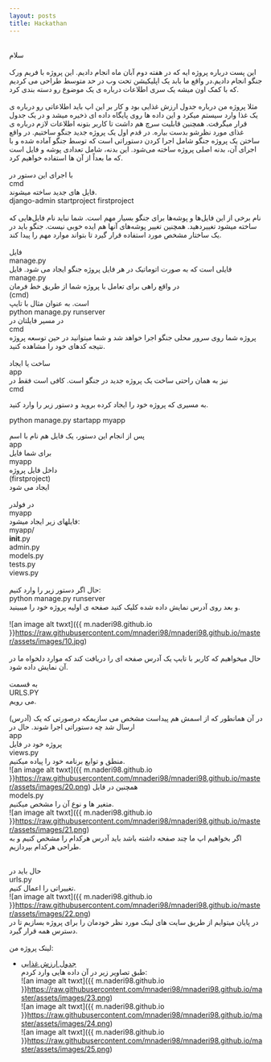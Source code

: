 ```yaml
---
layout: posts
title: Hackathan
---
```


<br>سلام<br>
<br>
این پست  درباره پروژه ایه که در  هفته دوم آبان ماه انجام دادیم. این پروژه با فریم ورک جنگو انجام دادیم.در واقع ما بابد یک اپلیکیشن تحت وب در حد متوسط طراحی می کردیم که با کمک اون میشه یک سری اطلاعات درباره ی یک موضوع رو دسته بندی کرد. <br>
<br>
مثلا پروژه من درباره جدول ارزش غذایی بود و کار بر این اپ باید اطلاعاتی رو درباره ی یک غذا وارد سیستم میکرد و این داده ها روی پایگاه داده ای ذخیره میشد و در یک جدول قرار میگرفت. همچنین قابلیت سرچ هم داشت تا کاربر بتونه اطلاعات لازم درباره ی غذای مورد نظرشو بدست بیاره.
در قدم اول یک پروژه جدید جنگو ساختیم. در واقع ساختن یک پروژه جنگو شامل اجرا کردن دستوراتی است که توسط جنگو آماده شده و با اجرای آن، بدنه اصلی پروژه ساخته می‌شود. این بدنه، شامل تعدادی پوشه و فایل است که ما بعداً از آن ها استفاده خواهیم کرد.<br>
<br>
با اجرای این دستور در <br>
cmd <br>
فایل های جدید ساخته میشوند.<br>
django-admin startproject firstproject<br>
<br>
نام برخی از این فایل‌ها و پوشه‌ها برای جنگو بسیار مهم است. شما نباید نام فایل‌‌هایی که ساخته میشود تغییردهید. همچنین تغییر پوشه‌های آنها هم ایده خوبی نیست. جنگو باید در یک ساختار مشخص مورد استفاده قرار گیرد تا بتواند موارد مهم را پیدا کند.<br>
<br>
فایل<br>
 manage.py <br>
فایلی است که به صورت اتوماتیک در هر فایل پروژه جنگو ایجاد می شود. فایل <br>
manage.py<br>
در واقع راهی برای تعامل با پروژه شما از طریق خط فرمان <br>
(cmd)<br>
است. به عنوان مثال با تایپ<br>
python manage.py runserver<br>
در مسیر فایلتان در<br>
  cmd<br>
 پروژه شما روی سرور محلی جنگو اجرا 
  خواهد شد و شما میتوانید در حین توسعه پروژه نتیجه کدهای خود را مشاهده کنید.
<br>
<br>
ساخت یا ایجاد<br>
app<br>
 نیز به همان راحتی ساخت یک پروژه جدید در جنگو است. کافی است فقط در <br>
cmd <br>
 
 به مسیری که پروژه خود را ایجاد کرده بروید و دستور زیر را وارد کنید.<br>

python manage.py startapp myapp<br>

پس از انجام این دستور، یک فایل هم نام با اسم <br>
app<br> 
برای شما فایل<br> 
myapp<br> 
داخل فایل پروژه<br> 
(firstproject)<br> 
  ایجاد می شود<br> 
<br>در فولدر<br> 
myapp<br> 
فایلهای زیر ایجاد میشود:<br> 
myapp/<br> 
__init__.py<br> 
admin.py<br> 
models.py<br> 
tests.py<br>
views.py<br>
<br>حال اگر دستور زیر را وارد کنیم:<br>
python manage.py runserver<br>
و بعد روی آدرس نمایش داده شده کلیک کنید  صفحه ی اولیه پروژه خود را میبینید.<br>
<br>![an image alt twxt]({{ m.naderi98.github.io }}https://raw.githubusercontent.com/mnaderi98/mnaderi98.github.io/master/assets/images/10.jpg)<br>
<br>حال میخواهیم که کاربر با تایپ یک آدرس صفحه ای را دریافت کند که موارد دلخواه ما در آن نمایش داده شود.<br>
<br>به قسمت<br>
URLS.PY<br>
می رویم.<br>
<br>در آن همانطور که از اسمش هم پیداست مشخص می سازیمکه درصورتی که یک (آدرس) ارسال شد چه دستوراتی اجرا شوند.
حال در 
<br>app<br>
 پروژه خود در فایل 
<br>views.py<br>
  منطق و توابع برنامه خود را پیاده میکنیم.
<br>![an image alt twxt]({{ m.naderi98.github.io }}https://raw.githubusercontent.com/mnaderi98/mnaderi98.github.io/master/assets/images/20.png)
  همچنین در فایل
<br>models.py<br>
  متغیر ها و نوع آن را مشخص میکنیم.
<br>![an image alt twxt]({{ m.naderi98.github.io }}https://raw.githubusercontent.com/mnaderi98/mnaderi98.github.io/master/assets/images/21.png)<br>
  اگر بخواهیم اپ ما چند صفحه داشته باشد باید آدرس هرکدام را مشخص کنیم و به طراحی هرکدام بپردازیم.<br>
  


<br>حال باید در<br> urls.py<br> تغییراتی را اعمال کنیم.
<br>![an image alt twxt]({{ m.naderi98.github.io }}https://raw.githubusercontent.com/mnaderi98/mnaderi98.github.io/master/assets/images/22.png)
<br>در پایان میتوایم از طریق سایت های لینک مورد نظر خودمان را برای پروژه بسازیم تا در دسترس همه قرار گیرد.<br>
<br>لینک پروژه من:<br>
* [جدول ارزش غذایی](http://mahdiehnaderi.pythonanywhere.com/)
<br>طبق تصاویر زیر در آن داده هایی وارد کردم:
<br>![an image alt twxt]({{ m.naderi98.github.io }}https://raw.githubusercontent.com/mnaderi98/mnaderi98.github.io/master/assets/images/23.png)
<br>![an image alt twxt]({{ m.naderi98.github.io }}https://raw.githubusercontent.com/mnaderi98/mnaderi98.github.io/master/assets/images/24.png)
<br>![an image alt twxt]({{ m.naderi98.github.io }}https://raw.githubusercontent.com/mnaderi98/mnaderi98.github.io/master/assets/images/25.png)<br>
<br><br>
